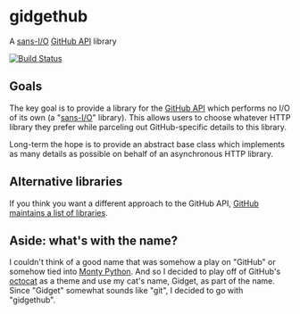 # gidgethub
A [sans-I/O](https://sans-io.readthedocs.io/) [GitHub API](https://developer.github.com/) library

[![Build Status](https://travis-ci.org/brettcannon/gidgethub.svg?branch=master)](https://travis-ci.org/brettcannon/gidgethub)

## Goals
The key goal is to provide a library for the
[GitHub API](https://developer.github.com/) which performs no I/O of its own (a
"[sans-I/O](https://sans-io.readthedocs.io/)" library). This allows users to
choose whatever HTTP library they prefer while parceling out GitHub-specific
details to this library.

Long-term the hope is to provide an abstract base class which implements as many
details as possible on behalf of an asynchronous HTTP library.

## Alternative libraries
If you think you want a different approach to the GitHub API,
[GitHub maintains a list of libraries](https://developer.github.com/libraries/).

## Aside: what's with the name?
I couldn't think of a good name that was somehow a play on "GitHub" or somehow
tied into [Monty Python](http://www.montypython.com/). And so I decided to play
off of GitHub's [octocat](https://octodex.github.com/) as a theme and use my
cat's name, Gidget, as part of the name. Since "Gidget" somewhat sounds like
"git", I decided to go with "gidgethub".
